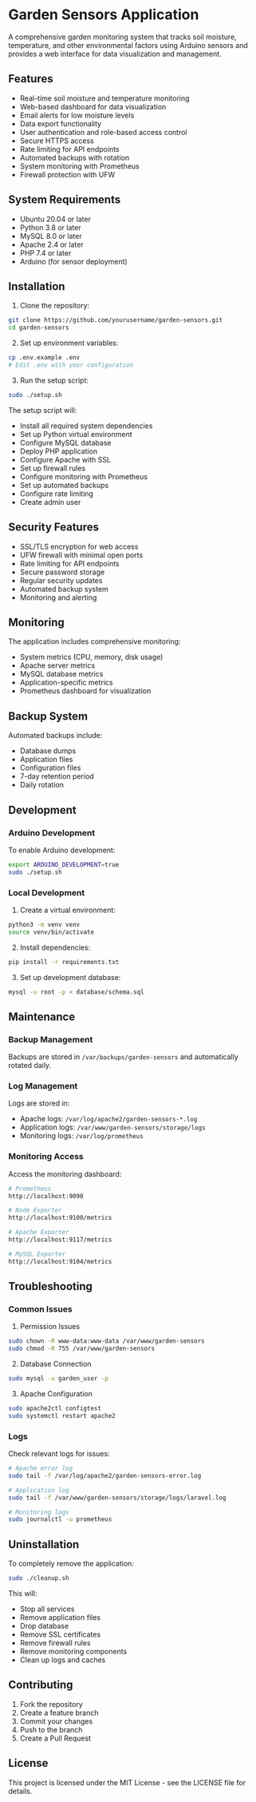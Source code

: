 # Garden Sensors Application

A comprehensive garden monitoring system that tracks soil moisture, temperature, and other environmental factors using Arduino sensors and provides a web interface for data visualization and management.

## Features

- Real-time soil moisture and temperature monitoring
- Web-based dashboard for data visualization
- Email alerts for low moisture levels
- Data export functionality
- User authentication and role-based access control
- Secure HTTPS access
- Rate limiting for API endpoints
- Automated backups with rotation
- System monitoring with Prometheus
- Firewall protection with UFW

## System Requirements

- Ubuntu 20.04 or later
- Python 3.8 or later
- MySQL 8.0 or later
- Apache 2.4 or later
- PHP 7.4 or later
- Arduino (for sensor deployment)

## Installation

1. Clone the repository:
```bash
git clone https://github.com/yourusername/garden-sensors.git
cd garden-sensors
```

2. Set up environment variables:
```bash
cp .env.example .env
# Edit .env with your configuration
```

3. Run the setup script:
```bash
sudo ./setup.sh
```

The setup script will:
- Install all required system dependencies
- Set up Python virtual environment
- Configure MySQL database
- Deploy PHP application
- Configure Apache with SSL
- Set up firewall rules
- Configure monitoring with Prometheus
- Set up automated backups
- Configure rate limiting
- Create admin user

## Security Features

- SSL/TLS encryption for web access
- UFW firewall with minimal open ports
- Rate limiting for API endpoints
- Secure password storage
- Regular security updates
- Automated backup system
- Monitoring and alerting

## Monitoring

The application includes comprehensive monitoring:
- System metrics (CPU, memory, disk usage)
- Apache server metrics
- MySQL database metrics
- Application-specific metrics
- Prometheus dashboard for visualization

## Backup System

Automated backups include:
- Database dumps
- Application files
- Configuration files
- 7-day retention period
- Daily rotation

## Development

### Arduino Development

To enable Arduino development:
```bash
export ARDUINO_DEVELOPMENT=true
sudo ./setup.sh
```

### Local Development

1. Create a virtual environment:
```bash
python3 -m venv venv
source venv/bin/activate
```

2. Install dependencies:
```bash
pip install -r requirements.txt
```

3. Set up development database:
```bash
mysql -u root -p < database/schema.sql
```

## Maintenance

### Backup Management

Backups are stored in `/var/backups/garden-sensors` and automatically rotated daily.

### Log Management

Logs are stored in:
- Apache logs: `/var/log/apache2/garden-sensors-*.log`
- Application logs: `/var/www/garden-sensors/storage/logs`
- Monitoring logs: `/var/log/prometheus`

### Monitoring Access

Access the monitoring dashboard:
```bash
# Prometheus
http://localhost:9090

# Node Exporter
http://localhost:9100/metrics

# Apache Exporter
http://localhost:9117/metrics

# MySQL Exporter
http://localhost:9104/metrics
```

## Troubleshooting

### Common Issues

1. Permission Issues
```bash
sudo chown -R www-data:www-data /var/www/garden-sensors
sudo chmod -R 755 /var/www/garden-sensors
```

2. Database Connection
```bash
sudo mysql -u garden_user -p
```

3. Apache Configuration
```bash
sudo apache2ctl configtest
sudo systemctl restart apache2
```

### Logs

Check relevant logs for issues:
```bash
# Apache error log
sudo tail -f /var/log/apache2/garden-sensors-error.log

# Application log
sudo tail -f /var/www/garden-sensors/storage/logs/laravel.log

# Monitoring logs
sudo journalctl -u prometheus
```

## Uninstallation

To completely remove the application:

```bash
sudo ./cleanup.sh
```

This will:
- Stop all services
- Remove application files
- Drop database
- Remove SSL certificates
- Remove firewall rules
- Remove monitoring components
- Clean up logs and caches

## Contributing

1. Fork the repository
2. Create a feature branch
3. Commit your changes
4. Push to the branch
5. Create a Pull Request

## License

This project is licensed under the MIT License - see the LICENSE file for details.
